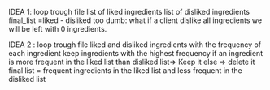 IDEA 1: 
      loop trough file 
      list of liked ingredients
      list of disliked ingredients
      final_list =liked - disliked
too dumb: what if a client dislike all ingredients 
	  we will be left with 0 ingredients.

IDEA 2 : 
      loop trough file 
      liked and disliked ingredients with the frequency of each
      ingredient
      keep ingredients with the highest frequency 
      if an ingredient is more frequent in the liked list than disliked list=> Keep it
      else => delete it
      final list = frequent ingredients in the liked list and less frequent in the disliked list
